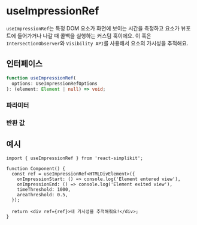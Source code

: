 # useImpressionRef

`useImpressionRef`는 특정 DOM 요소가 화면에 보이는 시간을 측정하고 요소가 뷰포트에 들어가거나 나갈 때 콜백을 실행하는 커스텀 훅이에요. 이 훅은 `IntersectionObserver`와 `Visibility API`를 사용해서 요소의 가시성을 추적해요.

## 인터페이스

```ts
function useImpressionRef(
  options: UseImpressionRefOptions
): (element: Element | null) => void;
```

### 파라미터

<Interface
  required
  name="options"
  type="UseImpressionRefOptions"
  description="요소의 가시성을 추적하기 위한 옵션이에요."
  :nested="[
    {
      name: 'options.onImpressionStart',
      type: '() => void',
      required: false,
      description:
        '요소가 뷰에 들어갈 때 실행되는 콜백 함수예요',
    },
    {
      name: 'options.onImpressionEnd',
      type: '() => void',
      required: false,
      description: '요소가 뷰에서 나갈 때 실행되는 콜백 함수예요',
    },
    {
      name: 'options.timeThreshold',
      type: 'number',
      required: false,
      defaultValue: '0',
      description: '요소가 보여야 하는 최소 시간 (밀리초 단위)예요',
    },
    {
      name: 'options.areaThreshold',
      type: 'number',
      required: false,
      defaultValue: '0',
      description: '요소가 보여야 하는 최소 비율 (0에서 1 사이)예요',
    },
    {
      name: 'options.rootMargin',
      type: 'string',
      required: true,
      description: '감지 영역을 조정하는 마진이에요',
    },
  ]"
/>

### 반환 값

<Interface
  name=""
  type="(element: Element | null) => void"
  description="요소를 설정하기 위한 함수예요. 이 함수를 <code>ref</code> 속성에 첨부하면 요소의 가시성이 변경될 때마다 콜백이 실행돼요."
/>

## 예시

```tsx
import { useImpressionRef } from 'react-simplikit';

function Component() {
  const ref = useImpressionRef<HTMLDivElement>({
    onImpressionStart: () => console.log('Element entered view'),
    onImpressionEnd: () => console.log('Element exited view'),
    timeThreshold: 1000,
    areaThreshold: 0.5,
  });

  return <div ref={ref}>내 가시성을 추적해줘요!</div>;
}
```
